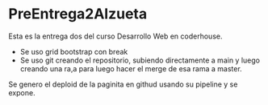 # PreEntrega2Alzueta

Esta es la entrega dos del curso Desarrollo Web en coderhouse.

- Se uso grid bootstrap con break
- Se uso git creando el repositorio, subiendo directamente a main y luego creando una ra,a para luego hacer el merge de esa rama a master.



Se genero el deploid de la paginita en githud usando su pipeline y se expone.

